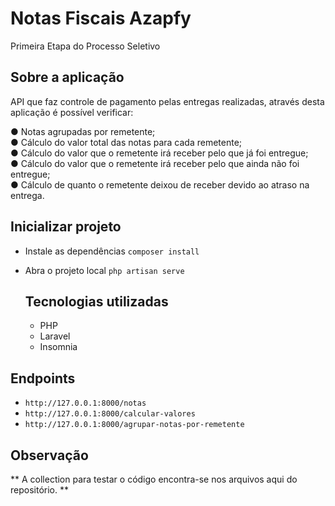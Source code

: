 # Notas Fiscais Azapfy

Primeira Etapa do Processo Seletivo

## Sobre a aplicação

API que faz controle de pagamento pelas entregas realizadas, através desta aplicação é possível verificar:

● Notas agrupadas por remetente;
<br>
● Cálculo do valor total das notas para cada remetente;
<br>
● Cálculo do valor que o remetente irá receber pelo que já foi entregue;
<br>
● Cálculo do valor que o remetente irá receber pelo que ainda não foi entregue;
<br>
● Cálculo de quanto o remetente deixou de receber devido ao atraso na entrega.

## Inicializar projeto

- Instale as dependências
  `composer install`
- Abra o projeto local
  `php artisan serve`

  ## Tecnologias utilizadas
    - PHP
    - Laravel
    - Insomnia
 
## Endpoints
- `http://127.0.0.1:8000/notas`
- `http://127.0.0.1:8000/calcular-valores`
- `http://127.0.0.1:8000/agrupar-notas-por-remetente`

## Observação
** A collection para testar o código encontra-se nos arquivos aqui do repositório. **

